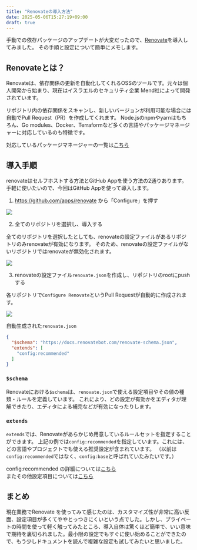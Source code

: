 ```yaml
---
title: "Renovateの導入方法"
date: 2025-05-06T15:27:19+09:00
draft: true
---
```


手動での依存パッケージのアップデートが大変だったので、[Renovate](https://docs.renovatebot.com/)を導入してみました。
その手順と設定について簡単にメモします。

## Renovateとは？

Renovateは、依存関係の更新を自動化してくれるOSSのツールです。元々は個人開発から始まり、現在はイスラエルのセキュリティ企業 Mend社によって開発されています。

リポジトリ内の依存関係をスキャンし、新しいバージョンが利用可能な場合には自動でPull Request（PR）を作成してくれます。
Node.jsのnpmやyarnはもちろん、Go modules、Docker、Terraformなど多くの言語やパッケージマネージャーに対応しているのも特徴です。

対応しているパッケージマネージャーの一覧は[こちら](https://docs.renovatebot.com/modules/manager/#supported-managers)

## 導入手順

renovateはセルフホストする方法とGitHub Appを使う方法の2通りあります。手軽に使いたいので、今回はGitHub Appを使って導入します。

1. https://github.com/apps/renovate から「Configure」を押す

![](/images/install-renovate/configure.png)

2. 全てのリポジトリを選択し、導入する

全てのリポジトリを選択したとしても、renovateの設定ファイルがあるリポジトリのみrenovateが有効になります。
そのため、renovateの設定ファイルがないリポジトリではrenovateが無効化されます。

![](/images/install-renovate/repository-access.png)

3. renovateの設定ファイル`renovate.json`を作成し、リポジトリのrootにpushする

各リポジトリで`Configure Renovate`というPull Requestが自動的に作成されます。

![](/images/install-renovate/configure-renovate.png)

自動生成された`renovate.json`
```json
{
  "$schema": "https://docs.renovatebot.com/renovate-schema.json",
  "extends": [
    "config:recommended"
  ]
}
```

### `$schema`

Renovateにおける`$schema`は、`renovate.json`で使える設定項目やその値の種類・ルールを定義しています。
これにより、どの設定が有効かをエディタが理解できたり、エディタによる補完などが有効になったりします。

### `extends`

`extends`では、Renovateがあらかじめ用意しているルールセットを指定することができます。
上記の例では`config:recommended`を指定しています。これには、どの言語やプロジェクトでも使える推奨設定が含まれています。
（以前は`config:recommended`ではなく、`config:base`と呼ばれていたみたいです。）

config:recommended の詳細については[こちら](https://docs.renovatebot.com/presets-config/#configrecommended) \
またその他設定項目については[こちら](https://docs.renovatebot.com/configuration-options/)

## まとめ

現在業務でRenovate を使ってみて感じたのは、カスタマイズ性が非常に高い反面、設定項目が多くてややとっつきにくいという点でした。しかし、プライベートの時間を使って軽く触ってみたところ、導入自体は驚くほど簡単で、いい意味で期待を裏切られました。最小限の設定でもすぐに使い始めることができたので、もう少しドキュメントを読んで複雑な設定も試してみたいと思いました。
